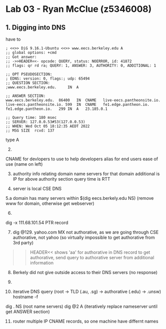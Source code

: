 # Lab 03 - Ryan McClue (z5346008)

## 1. Digging into DNS 
have to 
```
; <<>> DiG 9.16.1-Ubuntu <<>> www.eecs.berkeley.edu A
;; global options: +cmd
;; Got answer:
;; ->>HEADER<<- opcode: QUERY, status: NOERROR, id: 41872
;; flags: qr rd ra; QUERY: 1, ANSWER: 3, AUTHORITY: 0, ADDITIONAL: 1

;; OPT PSEUDOSECTION:
; EDNS: version: 0, flags:; udp: 65494
;; QUESTION SECTION:
;www.eecs.berkeley.edu.		IN	A

;; ANSWER SECTION:
www.eecs.berkeley.edu.	86400	IN	CNAME	live-eecs.pantheonsite.io.
live-eecs.pantheonsite.io. 599	IN	CNAME	fe1.edge.pantheon.io.
fe1.edge.pantheon.io.	299	IN	A	23.185.0.1

;; Query time: 180 msec
;; SERVER: 127.0.0.53#53(127.0.0.53)
;; WHEN: Wed Oct 05 18:12:35 AEDT 2022
;; MSG SIZE  rcvd: 137
```
type A

2.
CNAME for devlopers to use to help developers
alias for end users ease of use (name on left)

3. authority info relating domain name servers for that domain
additional is IP for above authority section
query time is RTT

4. server is local CSE DNS

5.a domain has many servers within
$(dig eecs.berkely.edu NS) (remove www for domain, otherwise get webserver)

6. 
dig -x 111.68.101.54
PTR record

7. dig @129. yahoo.com MX
not authorative, as we are going through CSE authorative, not yahoo
(so virtually impossible to get authorative from 3rd party)
>>HEADER<< shows 'aa' for authorative in DNS record
to get authorative, send query to authorative server from additional information

8. Berkely did not give outside access to their DNS servers
(no response)

9.

10. iterative DNS query (root -> TLD (.au, .sg) -> authorative (.edu) -> .unsw)
hostname -f 

dig . NS (root name servers)
dig @2 A (iteratively replace nameserver until get ANSWER section)

11. router multiple IP
CNAME records, so one machine have differnt names 
